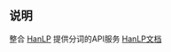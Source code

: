 ## 说明
整合 [HanLP](https://github.com/hankcs/HanLP) 提供分词的API服务 [HanLP文档](https://hanlp.hankcs.com/docs/)
